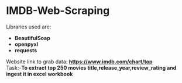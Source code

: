 # IMDB-Web-Scraping
Libraries used are:
<ul>
<b>
<li>BeautifulSoap</li>
<li>openpyxl</li>
<li>requests</li>
</b>
</ul>
Website link to grab data: <b><u>https://www.imdb.com/chart/top</u></b><br>
Task:-<b>To extract top 250 movies title,release_year,review_rating and ingest it in excel workbook</b>
